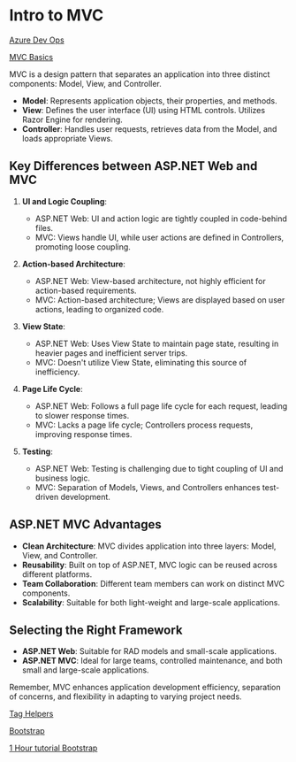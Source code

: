 # Intro to MVC

[Azure Dev Ops](https://docs.microsoft.com/en-us/azure/devops/?view=azure-devops)

[MVC Basics](https://www.c-sharpcorner.com/article/learn-basics-of-mvc-architecture/)


MVC is a design pattern that separates an application into three distinct components: Model, View, and Controller.

- **Model**: Represents application objects, their properties, and methods.
- **View**: Defines the user interface (UI) using HTML controls. Utilizes Razor Engine for rendering.
- **Controller**: Handles user requests, retrieves data from the Model, and loads appropriate Views.

## Key Differences between ASP.NET Web and MVC

1. **UI and Logic Coupling**:
   - ASP.NET Web: UI and action logic are tightly coupled in code-behind files.
   - MVC: Views handle UI, while user actions are defined in Controllers, promoting loose coupling.

2. **Action-based Architecture**:
   - ASP.NET Web: View-based architecture, not highly efficient for action-based requirements.
   - MVC: Action-based architecture; Views are displayed based on user actions, leading to organized code.

3. **View State**:
   - ASP.NET Web: Uses View State to maintain page state, resulting in heavier pages and inefficient server trips.
   - MVC: Doesn't utilize View State, eliminating this source of inefficiency.

4. **Page Life Cycle**:
   - ASP.NET Web: Follows a full page life cycle for each request, leading to slower response times.
   - MVC: Lacks a page life cycle; Controllers process requests, improving response times.

5. **Testing**:
   - ASP.NET Web: Testing is challenging due to tight coupling of UI and business logic.
   - MVC: Separation of Models, Views, and Controllers enhances test-driven development.

## ASP.NET MVC Advantages

- **Clean Architecture**: MVC divides application into three layers: Model, View, and Controller.
- **Reusability**: Built on top of ASP.NET, MVC logic can be reused across different platforms.
- **Team Collaboration**: Different team members can work on distinct MVC components.
- **Scalability**: Suitable for both light-weight and large-scale applications.

## Selecting the Right Framework

- **ASP.NET Web**: Suitable for RAD models and small-scale applications.
- **ASP.NET MVC**: Ideal for large teams, controlled maintenance, and both small and large-scale applications.

Remember, MVC enhances application development efficiency, separation of concerns, and flexibility in adapting to varying project needs.



[Tag Helpers](https://docs.microsoft.com/en-us/aspnet/core/mvc/views/tag-helpers/intro?view=aspnetcore-2.1)

[Bootstrap](https://getbootstrap.com/)

[1 Hour tutorial Bootstrap](https://scrimba.com/g/gbootstrap4)